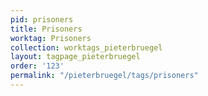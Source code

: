 ```yaml
---
pid: prisoners
title: Prisoners
worktag: Prisoners
collection: worktags_pieterbruegel
layout: tagpage_pieterbruegel
order: '123'
permalink: "/pieterbruegel/tags/prisoners"
---
```

